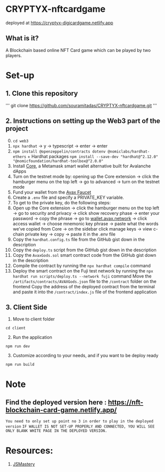# CRYPTYX-nftcardgame
deployed at https://cryptyx-digicardgame.netlify.app


## What is it?
A Blockchain based online NFT Card game which can be played by two players.

# Set-up

## 1. Clone this repository
'''
git clone https://github.com/souramitadas/CRYPTYX-nftcardgame.git
'''


## 2. Instructions on setting up the Web3 part of the project
0. `cd web3`
1. `npx hardhat` -> y → typescript → enter → enter
2. `npm install @openzeppelin/contracts dotenv @nomiclabs/hardhat-ethers` + Hardhat packages `npm install --save-dev "hardhat@^2.12.0" "@nomicfoundation/hardhat-toolbox@^2.0.0"`
3. Install [Core](https://chrome.google.com/webstore/detail/core/agoakfejjabomempkjlepdflaleeobhb), a Metamask smart wallet alternative built for Avalanche dApps
  1. Turn on the testnet mode by: opening up the Core extension -> click the hamburger menu on the top left -> go to advanced -> turn on the testnet mode
4. Fund your wallet from the [Avax Faucet](https://faucet.avax.network/)
5. Create a `.env` file and specify a PRIVATE_KEY variable.
6. To get to the private key, do the following steps:
  1. Open up the Core extension -> click the hamburger menu on the top left -> go to security and privacy -> click show recovery phase -> enter your password -> copy the phrase -> go to [wallet.avax.network](https://wallet.avax.network/) -> click access wallet -> choose mnemonic key phrase -> paste what the words we’ve copied from Core -> on the sidebar click manage keys -> view c-chain private key -> copy -> paste it in the .env file
7. Copy the `hardhat.config.ts` file from the GitHub gist down in the description
8. Copy the `deploy.ts` script from the GitHub gist down in the description
9. Copy the `AvaxGods.sol` smart contract code from the GitHub gist down in the description
10. Compile the contract by running the `npx hardhat compile` command
11. Deploy the smart contract on the Fuji test network by running the `npx hardhat run scripts/deploy.ts --network fuji` command
  Move the `/artifacts/contracts/AVAXGods.json` file to the `/contract` folder on the frontend
  Copy the address of the deployed contract from the terminal and paste it into the `/contract/index.js` file of the frontend application
  
  ## 3. Client Side
  1. Move to client folder
  ```
  cd client
  ```
  2. Run the application
  ```
  npm run dev
  ```
  3. Customize according to your needs, and if you want to be deploy ready
  ```
  npm run build
  ```
  
  # Note
## Find the deployed version here : https://nft-blockchain-card-game.netlify.app/
`You need to only set up point no 3 in order to play in the deployed version`
`IF WALLET IS NOT SET-UP PROPERLY AND CONNECTED, YOU WILL SEE ONLY BLANK WHITE PAGE IN THE DEPLOYED VERSION.`


# Resources:
1. [JSMastery](https://www.youtube.com/watch?v=C9ctoK4M9Bk&list=WL&index=3&ab_channel=JavaScriptMastery)
